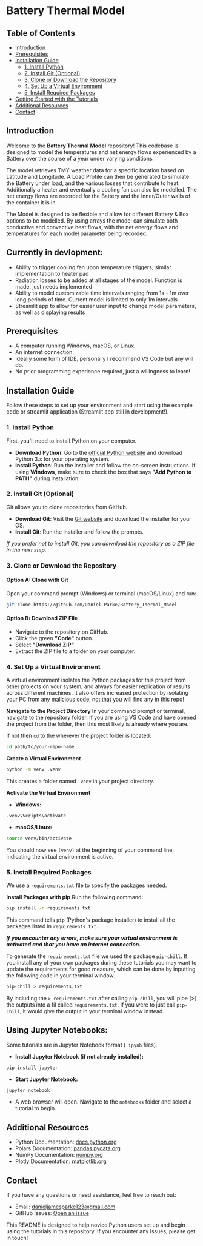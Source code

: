 # Battery Thermal Model

## Table of Contents

- [Introduction](#introduction)
- [Prerequisites](#prerequisites)
- [Installation Guide](#installation-guide)
  - [1. Install Python](#1-install-python)
  - [2. Install Git (Optional)](#2-install-git-optional)
  - [3. Clone or Download the Repository](#3-clone-or-download-the-repository)
  - [4. Set Up a Virtual Environment](#4-set-up-a-virtual-environment)
  - [5. Install Required Packages](#5-install-required-packages)
- [Getting Started with the Tutorials](#getting-started-with-the-tutorials)
- [Additional Resources](#additional-resources)
- [Contact](#contact)

## Introduction

Welcome to the **Battery Thermal Model** repository! This codebase is designed to model the temperatures and net energy flows experienced by a Battery over the course of a year under varying conditions. 

The model retrieves TMY weather data for a specific location based on Latitude and Longitude. A Load Profile can then be generated to simulate the Battery under load, and the various losses that contribute to heat. Additionally a heater and eventually a cooling fan can also be modelled. The net energy flows are recorded for the Battery and the Inner/Outer walls of the container it is in. 

The Model is designed to be flexible and allow for different Battery & Box options to be modelled. By using arrays the model can simulate both conductive and convective heat flows, with the net energy flows and temperatures for each model parameter being recorded. 

## Currently in devlopment:
- Ability to trigger cooling fan upon temperature triggers, similar implementation to heater pad
- Radiation losses to be added at all stages of the model. Function is made, just needs implemented
- Ability to model customizable time intervals ranging from 1s - 1m over long periods of time. Current model is limited to only 1m intervals
- Streamlit app to allow for easier user input to change model parameters, as well as displaying results

## Prerequisites

- A computer running Windows, macOS, or Linux.
- An internet connection.
- Ideally some form of IDE, personally I recommend VS Code but any will do.
- No prior programming experience required, just a willingness to learn!

## Installation Guide

Follow these steps to set up your environment and start using the example code or streamlit application (Streamlit app still in development!).

### 1. Install Python

First, you'll need to install Python on your computer.

- **Download Python**: Go to the [official Python website](https://www.python.org/downloads/) and download Python 3.x for your operating system.
- **Install Python**: Run the installer and follow the on-screen instructions. If using **Windows**, make sure to check the box that says **"Add Python to PATH"** during installation.

### 2. Install Git (Optional)

Git allows you to clone repositories from GitHub.

- **Download Git**: Visit the [Git website](https://git-scm.com/downloads) and download the installer for your OS.
- **Install Git**: Run the installer and follow the prompts.

*If you prefer not to install Git, you can download the repository as a ZIP file in the next step.*

### 3. Clone or Download the Repository

#### Option A: Clone with Git

Open your command prompt (Windows) or terminal (macOS/Linux) and run:

```bash
git clone https://github.com/Daniel-Parke/Battery_Thermal_Model
```

#### Option B: Download ZIP File
- Navigate to the repository on GitHub.
- Click the green **"Code"** button.
- Select **"Download ZIP"**.
- Extract the ZIP file to a folder on your computer.

### 4. Set Up a Virtual Environment
A virtual environment isolates the Python packages for this project from other projects on your system, and always for easier replication of results across different machines. It also offers increased protection by isolating your PC from any malicious code, not that you will find any in this repo!

**Navigate to the Project Directory**
In your command prompt or terminal, navigate to the repository folder. If you are using VS Code and have opened the project from the folder, then this most likely is already where you are. 

If not then `cd` to the wherever the project folder is located:

```bash
cd path/to/your-repo-name
```

**Create a Virtual Environment**
```bash
python -m venv .venv
```
This creates a folder named `.venv` in your project directory.

**Activate the Virtual Environment**
- **Windows:**

```bash
.venv\Scripts\activate
```
- **macOS/Linux:**
```bash
source venv/bin/activate
```
You should now see `(venv)` at the beginning of your command line, indicating the virtual environment is active.

### 5. Install Required Packages
We use a `requirements.txt` file to specify the packages needed.

**Install Packages with pip**
Run the following command:

```bash
pip install -r requirements.txt
```
This command tells `pip` (Python's package installer) to install all the packages listed in `requirements.txt`.

***If you encounter any errors, make sure your virtual environment is activated and that you have an internet connection.***

To generate the `requirements.txt` file we used the package `pip-chill`. If you install any of your own packages during these tutorials you may want to update the requirements for good measure, which can be done by inputting the following code in your terminal window.

```bash
pip-chill > requirements.txt
```

By including the `> requirements.txt` after calling `pip-chill`, you will pipe (>) the outputs into a fil called `requirements.txt`. If you were to just call `pip-chill`, it would give the output in your terminal window instead.

## Using Jupyter Notebooks:

Some tutorials are in Jupyter Notebook format (`.ipynb` files).

- **Install Jupyter Notebook (if not already installed):**

```bash
pip install jupyter
```

- **Start Jupyter Notebook:**

```bash
jupyter notebook
```

- A web browser will open. Navigate to the `notebooks` folder and select a tutorial to begin.

## Additional Resources
- Python Documentation: [docs.python.org](https://docs.python.org)
- Polars Documentation: [pandas.pydata.org](https://pola.rs/)
- NumPy Documentation: [numpy.org](https://numpy.org)
- Plotly Documentation: [matplotlib.org](https://plotly.com/python/)

## Contact
If you have any questions or need assistance, feel free to reach out:

- Email: danieljamesparke123@gmail.com
- GitHub Issues: [Open an issue](https://github.com/Daniel-Parke/Battery_Thermal_Model/issues/new/choose)

This README is designed to help novice Python users set up and begin using the tutorials in this repository. If you encounter any issues, please get in touch!